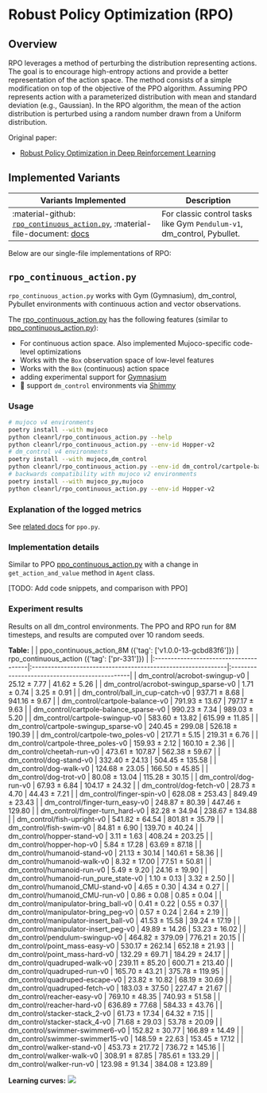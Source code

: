 # Robust Policy Optimization (RPO)

## Overview

RPO leverages a method of perturbing the distribution representing actions. The goal is to encourage high-entropy actions and provide a better representation of the action space. The method consists of a simple modification on top of the objective of the PPO algorithm. Assuming PPO represents action with a parameterized distribution with mean and standard deviation (e.g., Gaussian). In the RPO algorithm, the mean of the action distribution is perturbed using a random number drawn from a Uniform distribution.

Original paper: 

* [Robust Policy Optimization in Deep Reinforcement Learning](https://arxiv.org/abs/2212.07536)

## Implemented Variants


| Variants Implemented      | Description |
| ----------- | ----------- |
| :material-github: [`rpo_continuous_action.py`](https://github.com/vwxyzjn/cleanrl/blob/master/cleanrl/rpo_continuous_action.py), :material-file-document: [docs](/rl-algorithms/rpo/#rpo_continuous_actionpy) | For classic control tasks like Gym `Pendulum-v1`, dm_control, Pybullet. |

Below are our single-file implementations of RPO:

## `rpo_continuous_action.py`

`rpo_continuous_action.py` works with Gym (Gymnasium), dm_control, Pybullet environments with continuous action and vector observations.

The [rpo_continuous_action.py](https://github.com/vwxyzjn/cleanrl/blob/master/cleanrl/rpo_continuous_action.py) has the following features (similar to [ppo_continuous_action.py](https://github.com/vwxyzjn/cleanrl/blob/master/cleanrl/ppo_continuous_action.py)):

* For continuous action space. Also implemented Mujoco-specific code-level optimizations
* Works with the `Box` observation space of low-level features
* Works with the `Box` (continuous) action space
* adding experimental support for [Gymnasium](https://gymnasium.farama.org/)
* 🧪 support `dm_control` environments via [Shimmy](https://github.com/Farama-Foundation/Shimmy)

### Usage

```bash
# mujoco v4 environments
poetry install --with mujoco
python cleanrl/rpo_continuous_action.py --help
python cleanrl/rpo_continuous_action.py --env-id Hopper-v2
# dm_control v4 environments
poetry install --with mujoco,dm_control
python cleanrl/rpo_continuous_action.py --env-id dm_control/cartpole-balance-v0
# backwards compatibility with mujoco v2 environments
poetry install --with mujoco_py,mujoco
python cleanrl/rpo_continuous_action.py --env-id Hopper-v2
```

### Explanation of the logged metrics

See [related docs](/rl-algorithms/ppo/#explanation-of-the-logged-metrics) for `ppo.py`.

### Implementation details
Similar to PPO [ppo_continuous_action.py](https://github.com/vwxyzjn/cleanrl/blob/master/cleanrl/ppo_continuous_action.py) with a change in `get_action_and_value` method in `Agent` class.

[TODO: Add code snippets, and comparison with PPO]

### Experiment results

Results on all dm_control environments. The PPO and RPO run for 8M timesteps, and results are computed over 10 random seeds.

**Table:**
|                                       | ppo_continuous_action_8M ({'tag': ['v1.0.0-13-gcbd83f6']})   | rpo_continuous_action ({'tag': ['pr-331']})   |
|:--------------------------------------|:-------------------------------------------------------------|:----------------------------------------------|
| dm_control/acrobot-swingup-v0         | 25.12 ± 7.77                                                 | 41.62 ± 5.26                                  |
| dm_control/acrobot-swingup_sparse-v0  | 1.71 ± 0.74                                                  | 3.25 ± 0.91                                   |
| dm_control/ball_in_cup-catch-v0       | 937.71 ± 8.68                                                | 941.16 ± 9.67                                 |
| dm_control/cartpole-balance-v0        | 791.93 ± 13.67                                               | 797.17 ± 9.63                                 |
| dm_control/cartpole-balance_sparse-v0 | 990.23 ± 7.34                                                | 989.03 ± 5.20                                 |
| dm_control/cartpole-swingup-v0        | 583.60 ± 13.82                                               | 615.99 ± 11.85                                |
| dm_control/cartpole-swingup_sparse-v0 | 240.45 ± 299.08                                              | 526.18 ± 190.39                               |
| dm_control/cartpole-two_poles-v0      | 217.71 ± 5.15                                                | 219.31 ± 6.76                                 |
| dm_control/cartpole-three_poles-v0    | 159.93 ± 2.12                                                | 160.10 ± 2.36                                 |
| dm_control/cheetah-run-v0             | 473.61 ± 107.87                                              | 562.38 ± 59.67                                |
| dm_control/dog-stand-v0               | 332.40 ± 24.13                                               | 504.45 ± 135.58                               |
| dm_control/dog-walk-v0                | 124.68 ± 23.05                                               | 166.50 ± 45.85                                |
| dm_control/dog-trot-v0                | 80.08 ± 13.04                                                | 115.28 ± 30.15                                |
| dm_control/dog-run-v0                 | 67.93 ± 6.84                                                 | 104.17 ± 24.32                                |
| dm_control/dog-fetch-v0               | 28.73 ± 4.70                                                 | 44.43 ± 7.21                                  |
| dm_control/finger-spin-v0             | 628.08 ± 253.43                                              | 849.49 ± 23.43                                |
| dm_control/finger-turn_easy-v0        | 248.87 ± 80.39                                               | 447.46 ± 129.80                               |
| dm_control/finger-turn_hard-v0        | 82.28 ± 34.94                                                | 238.67 ± 134.88                               |
| dm_control/fish-upright-v0            | 541.82 ± 64.54                                               | 801.81 ± 35.79                                |
| dm_control/fish-swim-v0               | 84.81 ± 6.90                                                 | 139.70 ± 40.24                                |
| dm_control/hopper-stand-v0            | 3.11 ± 1.63                                                  | 408.24 ± 203.25                               |
| dm_control/hopper-hop-v0              | 5.84 ± 17.28                                                 | 63.69 ± 87.18                                 |
| dm_control/humanoid-stand-v0          | 21.13 ± 30.14                                                | 140.61 ± 58.36                                |
| dm_control/humanoid-walk-v0           | 8.32 ± 17.00                                                 | 77.51 ± 50.81                                 |
| dm_control/humanoid-run-v0            | 5.49 ± 9.20                                                  | 24.16 ± 19.90                                 |
| dm_control/humanoid-run_pure_state-v0 | 1.10 ± 0.13                                                  | 3.32 ± 2.50                                   |
| dm_control/humanoid_CMU-stand-v0      | 4.65 ± 0.30                                                  | 4.34 ± 0.27                                   |
| dm_control/humanoid_CMU-run-v0        | 0.86 ± 0.08                                                  | 0.85 ± 0.04                                   |
| dm_control/manipulator-bring_ball-v0  | 0.41 ± 0.22                                                  | 0.55 ± 0.37                                   |
| dm_control/manipulator-bring_peg-v0   | 0.57 ± 0.24                                                  | 2.64 ± 2.19                                   |
| dm_control/manipulator-insert_ball-v0 | 41.53 ± 15.58                                                | 39.24 ± 17.19                                 |
| dm_control/manipulator-insert_peg-v0  | 49.89 ± 14.26                                                | 53.23 ± 16.02                                 |
| dm_control/pendulum-swingup-v0        | 464.82 ± 379.09                                              | 776.21 ± 20.15                                |
| dm_control/point_mass-easy-v0         | 530.17 ± 262.14                                              | 652.18 ± 21.93                                |
| dm_control/point_mass-hard-v0         | 132.29 ± 69.71                                               | 184.29 ± 24.17                                |
| dm_control/quadruped-walk-v0          | 239.11 ± 85.20                                               | 600.71 ± 213.40                               |
| dm_control/quadruped-run-v0           | 165.70 ± 43.21                                               | 375.78 ± 119.95                               |
| dm_control/quadruped-escape-v0        | 23.82 ± 10.82                                                | 68.19 ± 30.69                                 |
| dm_control/quadruped-fetch-v0         | 183.03 ± 37.50                                               | 227.47 ± 21.67                                |
| dm_control/reacher-easy-v0            | 769.10 ± 48.35                                               | 740.93 ± 51.58                                |
| dm_control/reacher-hard-v0            | 636.89 ± 77.68                                               | 584.33 ± 43.76                                |
| dm_control/stacker-stack_2-v0         | 61.73 ± 17.34                                                | 64.32 ± 7.15                                  |
| dm_control/stacker-stack_4-v0         | 71.68 ± 29.03                                                | 53.78 ± 20.09                                 |
| dm_control/swimmer-swimmer6-v0        | 152.82 ± 30.77                                               | 166.89 ± 14.49                                |
| dm_control/swimmer-swimmer15-v0       | 148.59 ± 22.63                                               | 153.45 ± 17.12                                |
| dm_control/walker-stand-v0            | 453.73 ± 217.72                                              | 736.72 ± 145.16                               |
| dm_control/walker-walk-v0             | 308.91 ± 87.85                                               | 785.61 ± 133.29                               |
| dm_control/walker-run-v0              | 123.98 ± 91.34                                               | 384.08 ± 123.89                               |

**Learning curves:**
![](../rpo/dm_control_all_ppo_rpo_8M.png)

